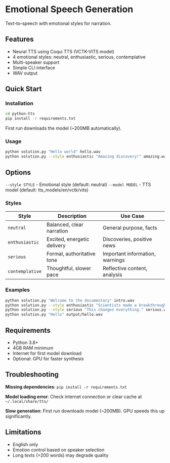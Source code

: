 # Emotional Speech Generation

Text-to-speech with emotional styles for narration.

## Features

- Neural TTS using Coqui TTS (VCTK-VITS model)
- 4 emotional styles: neutral, enthusiastic, serious, contemplative
- Multi-speaker support
- Simple CLI interface
- WAV output

## Quick Start

### Installation

```bash
cd python-tts
pip install -r requirements.txt
```

First run downloads the model (~200MB automatically).

### Usage

```bash
python solution.py "Hello world" hello.wav
python solution.py --style enthusiastic "Amazing discovery!" amazing.wav
```

## Options

`--style STYLE` - Emotional style (default: neutral)
`--model MODEL` - TTS model (default: tts_models/en/vctk/vits)

### Styles

| Style | Description | Use Case |
|-------|-------------|----------|
| `neutral` | Balanced, clear narration | General purpose, facts |
| `enthusiastic` | Excited, energetic delivery | Discoveries, positive news |
| `serious` | Formal, authoritative tone | Important information, warnings |
| `contemplative` | Thoughtful, slower pace | Reflective content, analysis |

### Examples

```bash
python solution.py "Welcome to the documentary" intro.wav
python solution.py --style enthusiastic "Scientists made a breakthrough!" excited.wav
python solution.py --style serious "This changes everything." serious.wav
python solution.py "Hello" output/hello.wav
```

## Requirements

- Python 3.8+
- 4GB RAM minimum
- Internet for first model download
- Optional: GPU for faster synthesis

## Troubleshooting

**Missing dependencies**: `pip install -r requirements.txt`

**Model loading error**: Check internet connection or clear cache at `~/.local/share/tts/`

**Slow generation**: First run downloads model (~200MB). GPU speeds this up significantly.

## Limitations

- English only
- Emotion control based on speaker selection
- Long texts (>200 words) may degrade quality

